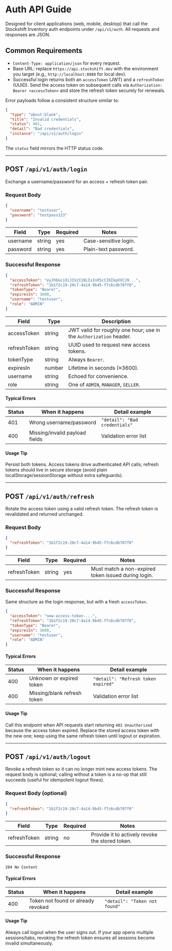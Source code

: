 # Auth API Guide

Designed for client applications (web, mobile, desktop) that call the Stockshift Inventory auth endpoints under `/api/v1/auth`. All requests and responses are JSON.

## Common Requirements

- `Content-Type: application/json` for every request.
- Base URL: replace `https://api.stockshift.dev` with the environment you target (e.g., `http://localhost:8080` for local dev).
- Successful login returns both an `accessToken` (JWT) and a `refreshToken` (UUID). Send the access token on subsequent calls via `Authorization: Bearer <accessToken>` and store the refresh token securely for renewals.

Error payloads follow a consistent structure similar to:

```json
{
  "type": "about:blank",
  "title": "Invalid credentials",
  "status": 401,
  "detail": "Bad credentials",
  "instance": "/api/v1/auth/login"
}
```

The `status` field mirrors the HTTP status code.

---

## POST `/api/v1/auth/login`

Exchange a username/password for an access + refresh token pair.

### Request Body

```json
{
  "username": "testuser",
  "password": "testpass123"
}
```

| Field     | Type   | Required | Notes                 |
|-----------|--------|----------|-----------------------|
| username  | string | yes      | Case-sensitive login. |
| password  | string | yes      | Plain-text password.  |

### Successful Response

```json
{
  "accessToken": "eyJhbGciOiJIUzI1NiIsInR5cCI6IkpXVCJ9...",
  "refreshToken": "1b1f2c19-20c7-4a14-9b45-f7c6cdb707f0",
  "tokenType": "Bearer",
  "expiresIn": 3600,
  "username": "testuser",
  "role": "ADMIN"
}
```

| Field        | Type   | Description                                                     |
|--------------|--------|-----------------------------------------------------------------|
| accessToken  | string | JWT valid for roughly one hour; use in the `Authorization` header. |
| refreshToken | string | UUID used to request new access tokens.                        |
| tokenType    | string | Always `Bearer`.                                                |
| expiresIn    | number | Lifetime in seconds (≈3600).                                    |
| username     | string | Echoed for convenience.                                        |
| role         | string | One of `ADMIN`, `MANAGER`, `SELLER`.                            |

#### Typical Errors

| Status | When it happens                  | Detail example              |
|--------|----------------------------------|-----------------------------|
| 401    | Wrong username/password          | `"detail": "Bad credentials"` |
| 400    | Missing/invalid payload fields   | Validation error list        |

#### Usage Tip

Persist both tokens. Access tokens drive authenticated API calls; refresh tokens should live in secure storage (avoid plain localStorage/sessionStorage without extra safeguards).

---

## POST `/api/v1/auth/refresh`

Rotate the access token using a valid refresh token. The refresh token is revalidated and returned unchanged.

### Request Body

```json
{
  "refreshToken": "1b1f2c19-20c7-4a14-9b45-f7c6cdb707f0"
}
```

| Field        | Type   | Required | Notes                                |
|--------------|--------|----------|--------------------------------------|
| refreshToken | string | yes      | Must match a non-expired token issued during login. |

### Successful Response

Same structure as the login response, but with a fresh `accessToken`.

```json
{
  "accessToken": "new-access-token-...",
  "refreshToken": "1b1f2c19-20c7-4a14-9b45-f7c6cdb707f0",
  "tokenType": "Bearer",
  "expiresIn": 3600,
  "username": "testuser",
  "role": "ADMIN"
}
```

#### Typical Errors

| Status | When it happens              | Detail example                   |
|--------|------------------------------|----------------------------------|
| 400    | Unknown or expired token     | `"detail": "Refresh token expired"` |
| 400    | Missing/blank refresh token  | Validation error list            |

#### Usage Tip

Call this endpoint when API requests start returning `401 Unauthorized` because the access token expired. Replace the stored access token with the new one; keep using the same refresh token until logout or expiration.

---

## POST `/api/v1/auth/logout`

Revoke a refresh token so it can no longer mint new access tokens. The request body is optional; calling without a token is a no-op that still succeeds (useful for idempotent logout flows).

### Request Body (optional)

```json
{
  "refreshToken": "1b1f2c19-20c7-4a14-9b45-f7c6cdb707f0"
}
```

| Field        | Type   | Required | Notes                                            |
|--------------|--------|----------|--------------------------------------------------|
| refreshToken | string | no       | Provide it to actively revoke the stored token. |

### Successful Response

```
204 No Content
```

#### Typical Errors

| Status | When it happens                   | Detail example             |
|--------|-----------------------------------|----------------------------|
| 400    | Token not found or already revoked | `"detail": "Token not found"` |

#### Usage Tip

Always call logout when the user signs out. If your app opens multiple sessions/tabs, revoking the refresh token ensures all sessions become invalid simultaneously.
